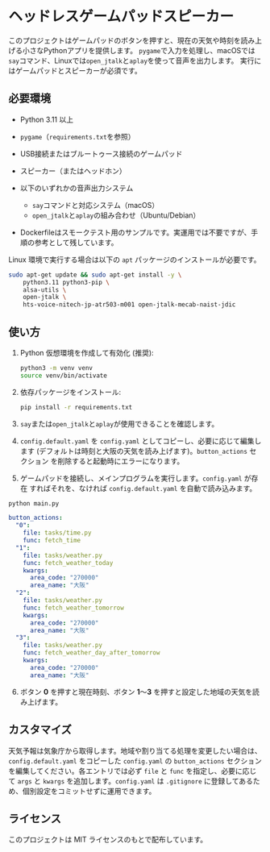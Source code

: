 # ヘッドレスゲームパッドスピーカー

このプロジェクトはゲームパッドのボタンを押すと、現在の天気や時刻を読み上げる小さなPythonアプリを提供します。
`pygame`で入力を処理し、macOSでは`say`コマンド、Linuxでは`open_jtalk`と`aplay`を使って音声を出力します。
実行にはゲームパッドとスピーカーが必須です。

## 必要環境

- Python 3.11 以上
- `pygame`（`requirements.txt`を参照）
- USB接続またはブルートゥース接続のゲームパッド
- スピーカー（またはヘッドホン）
- 以下のいずれかの音声出力システム
  - `say`コマンドと対応システム（macOS）
  - `open_jtalk`と`aplay`の組み合わせ（Ubuntu/Debian）

- Dockerfileはスモークテスト用のサンプルです。実運用では不要ですが、手順の参考として残しています。

 Linux 環境で実行する場合は以下の `apt` パッケージのインストールが必要です。

 ```bash
 sudo apt-get update && sudo apt-get install -y \
     python3.11 python3-pip \
     alsa-utils \
     open-jtalk \
     hts-voice-nitech-jp-atr503-m001 open-jtalk-mecab-naist-jdic
 ```

## 使い方

1. Python 仮想環境を作成して有効化 (推奨):

   ```bash
   python3 -m venv venv
   source venv/bin/activate
   ```

2. 依存パッケージをインストール:

   ```bash
   pip install -r requirements.txt
   ```
3. `say`または`open_jtalk`と`aplay`が使用できることを確認します。
4. `config.default.yaml` を `config.yaml` としてコピーし、必要に応じて編集します
   (デフォルトは時刻と大阪の天気を読み上げます)。`button_actions` セクション
   を削除すると起動時にエラーになります。
5. ゲームパッドを接続し、メインプログラムを実行します。`config.yaml` が存在
   すればそれを、なければ `config.default.yaml` を自動で読み込みます。

```bash
python main.py
```

```yaml
button_actions:
  "0":
    file: tasks/time.py
    func: fetch_time
  "1":
    file: tasks/weather.py
    func: fetch_weather_today
    kwargs:
      area_code: "270000"
      area_name: "大阪"
  "2":
    file: tasks/weather.py
    func: fetch_weather_tomorrow
    kwargs:
      area_code: "270000"
      area_name: "大阪"
  "3":
    file: tasks/weather.py
    func: fetch_weather_day_after_tomorrow
    kwargs:
      area_code: "270000"
      area_name: "大阪"
```

6. ボタン **0** を押すと現在時刻、ボタン **1**〜**3** を押すと設定した地域の天気を読み上げます。

## カスタマイズ

天気予報は気象庁から取得します。地域や割り当てる処理を変更したい場合は、
`config.default.yaml` をコピーした `config.yaml` の `button_actions` セクション
を編集してください。各エントリでは必ず `file` と `func` を指定し、必要に応じて
`args` と `kwargs` を追加します。`config.yaml` は `.gitignore` に登録してあるた
め、個別設定をコミットせずに運用できます。

## ライセンス

このプロジェクトは MIT ライセンスのもとで配布しています。
